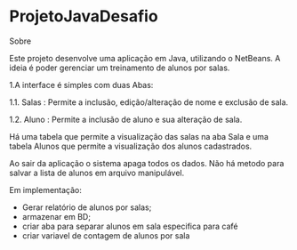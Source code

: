 # ProjetoJavaDesafio
Sobre

Este projeto desenvolve uma aplicação em Java, utilizando o NetBeans. A ideia é poder gerenciar um treinamento de alunos por salas. 


1.A interface é simples com duas Abas:


1.1. Salas : Permite a inclusão, edição/alteração de nome e exclusão de sala.


1.2. Aluno : Permite a inclusão de aluno e sua alteração de sala.

Há uma tabela que permite a visualização das salas na aba Sala e uma tabela Alunos que permite a visualização dos alunos cadastrados.

Ao sair da aplicação o sistema apaga todos os dados.
Não há metodo para salvar a lista de alunos em arquivo manipulável.

Em implementação:

- Gerar relatório de alunos por salas;
- armazenar em BD;
- criar aba para separar alunos em sala especifica para café
- criar variavel de contagem de alunos por sala
